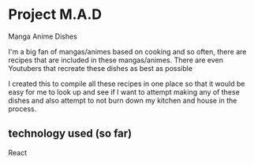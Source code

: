 # Project M.A.D
Manga Anime Dishes

I'm a big fan of mangas/animes based on cooking and so often, there are recipes that are included in these mangas/animes.
There are even Youtubers that recreate these dishes as best as possible

I created this to compile all these recipes in one place so that it would be easy for me to look up and see if I want to attempt 
making any of these dishes and also attempt to not burn down my kitchen and house in the process.



## technology used (so far)
React
